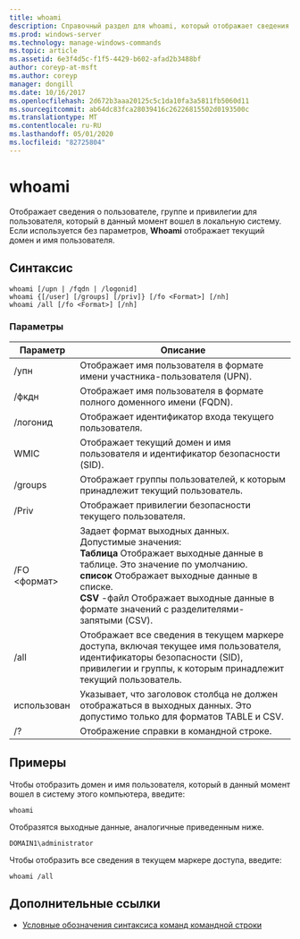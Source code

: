 ```yaml
---
title: whoami
description: Справочный раздел для whoami, который отображает сведения о пользователе, группе и привилегии для пользователя, который в данный момент вошел в локальную систему.
ms.prod: windows-server
ms.technology: manage-windows-commands
ms.topic: article
ms.assetid: 6e3f4d5c-f1f5-4429-b602-afad2b3488bf
author: coreyp-at-msft
ms.author: coreyp
manager: dongill
ms.date: 10/16/2017
ms.openlocfilehash: 2d672b3aaa20125c5c1da10fa3a5811fb5060d11
ms.sourcegitcommit: ab64dc83fca28039416c26226815502d0193500c
ms.translationtype: MT
ms.contentlocale: ru-RU
ms.lasthandoff: 05/01/2020
ms.locfileid: "82725804"
---
```

# <a name="whoami"></a>whoami



Отображает сведения о пользователе, группе и привилегии для пользователя, который в данный момент вошел в локальную систему. Если используется без параметров, **Whoami** отображает текущий домен и имя пользователя.



## <a name="syntax"></a>Синтаксис

```
whoami [/upn | /fqdn | /logonid]
whoami {[/user] [/groups] [/priv]} [/fo <Format>] [/nh]
whoami /all [/fo <Format>] [/nh]
```

### <a name="parameters"></a>Параметры

|Параметр|Описание|
|---------|-----------|
|/упн|Отображает имя пользователя в формате имени участника-пользователя (UPN).|
|/фкдн|Отображает имя пользователя в формате полного доменного имени (FQDN).|
|/логонид|Отображает идентификатор входа текущего пользователя.|
|WMIC|Отображает текущий домен и имя пользователя и идентификатор безопасности (SID).|
|/groups|Отображает группы пользователей, к которым принадлежит текущий пользователь.|
|/Priv|Отображает привилегии безопасности текущего пользователя.|
|/FO \<формат>|Задает формат выходных данных. Допустимые значения:</br>**Таблица** Отображает выходные данные в таблице. Это значение по умолчанию.</br>**список** Отображает выходные данные в списке.</br>**CSV** -файл Отображает выходные данные в формате значений с разделителями-запятыми (CSV).|
|/all|Отображает все сведения в текущем маркере доступа, включая текущее имя пользователя, идентификаторы безопасности (SID), привилегии и группы, к которым принадлежит текущий пользователь.|
|использован|Указывает, что заголовок столбца не должен отображаться в выходных данных. Это допустимо только для форматов TABLE и CSV.|
|/?|Отображение справки в командной строке.|

## <a name="examples"></a>Примеры

Чтобы отобразить домен и имя пользователя, который в данный момент вошел в систему этого компьютера, введите:
```
whoami
```
Отобразятся выходные данные, аналогичные приведенным ниже.
```
DOMAIN1\administrator
```
Чтобы отобразить все сведения в текущем маркере доступа, введите:
```
whoami /all
```

## <a name="additional-references"></a>Дополнительные ссылки

- [Условные обозначения синтаксиса команд командной строки](command-line-syntax-key.md)